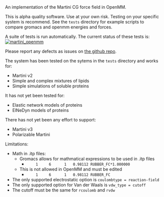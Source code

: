 An implementation of the Martini CG force field in OpenMM.

This is alpha quality software. Use at your own risk. Testing
on your specific system is recommend. See the `tests` directory
for example scripts to compare gromacs and openmm energies and
forces.

A suite of tests is run automatically. The current status of these tests is:
[![martini_openmm](https://github.com/maccallumlab/martini_openmm/actions/workflows/CI.yml/badge.svg)](https://github.com/maccallumlab/martini_openmm/actions)

Please report any defects as issues on
[the github repo](https://github.com/maccallumlab/martini_openmm).

The system has been tested on the sytems in the `tests` directory
and works for:
- Martini v2
- Simple and complex mixtures of lipids
- Simple simulations of soluble proteins

It has not yet been tested for:
- Elastic network models of proteins
- ElNeDyn models of proteins

There has not yet been any effort to support:
- Martini v3
- Polarizable Martini

Limitations:
- Math in .itp files:
    - Gromacs allows for mathmatical expressions to be used in .itp files
        - `    1     6      1   0.98112 RUBBER_FC*1.000000`
    - This is not allowed in OpenMM and must be edited
        - `    1     6      1   0.98112 RUBBER_FC`
- The only supported electrostatic option is `coulombtype = reaction-field`
- The only supported option for Van der Waals is `vdw_type = cutoff`
- The cutoff must be the same for `rcoulomb` and `rvdw`
